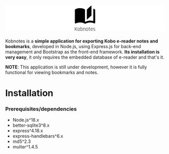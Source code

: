 ![Kobnotes](./public/assets/images/logo_2407x400.png)
---
Kobnotes is a **simple application for exporting Kobo e-reader notes and bookmarks**, developed in Node.js, using Express.js for back-end management and Bootstrap as the front-end framework. **Its installation is very easy**, it only requires the embedded database of e-reader and that's it.

**NOTE**: This application is still under development, however it is fully functional for viewing bookmarks and notes.

# Installation

### Prerequisites/dependencies
- Node.js^18.x
- better-sqlite3^8.x
- express^4.18.x
- express-handlebars^6.x
- md5^2.3
- multer^1.4.5

